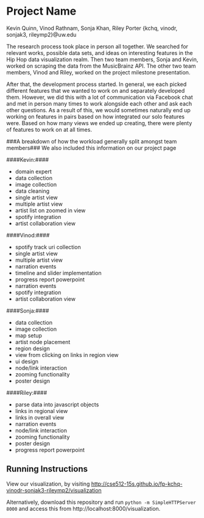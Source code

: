 Project Name
===============
Kevin Quinn, Vinod Rathnam, Sonja Khan, Riley Porter {kchq, vinodr, sonjak3, rileymp2}@uw.edu

The research process took place in person all together.  We searched for relevant works, possible data sets, and ideas on interesting features in the Hip Hop data visualization realm.  Then two team members, Sonja and Kevin, worked on scraping the data from the MusicBrainz API.  The other two team members, Vinod and Riley, worked on the project milestone presentation.

After that, the development process started.  In general, we each picked different features that we wanted to work on and separately developed them.  However, we did this with a lot of communication via Facebook chat and met in person many times to work alongside each other and ask each other questions.   As a result of this, we would sometimes naturally end up working on features in pairs based on how integrated our solo features were.  Based on how many views we ended up creating, there were plenty of features to work on at all times.

###A breakdown of how the workload generally split amongst team members###
We also included this information on our project page

####Kevin:####
* domain expert
* data collection
* image collection
* data cleaning
* single artist view
* multiple artist view
* artist list on zoomed in view
* spotify integration
* artist collaboration view

####Vinod:####
* spotify track uri collection
* single artist view
* multiple artist view
* narration events
* timeline and slider implementation
* progress report powerpoint
* narration events
* spotify integration
* artist collaboration view

####Sonja:####
* data collection
* image collection
* map setup
* artist node placement
* region design
* view from clicking on links in region view
* ui design
* node/link interaction
* zooming functionality
* poster design

####Riley:####
* parse data into javascript objects
* links in regional view
* links in overall view
* narration events
* node/link interaction
* zooming functionality
* poster design
* progress report powerpoint
	

## Running Instructions

View our visualization, by visiting http://cse512-15s.github.io/fp-kchq-vinodr-sonjak3-rileymp2/visualization

Alternatively, download this repository and run `python -m SimpleHTTPServer 8000` and access this from http://localhost:8000/visualization.
